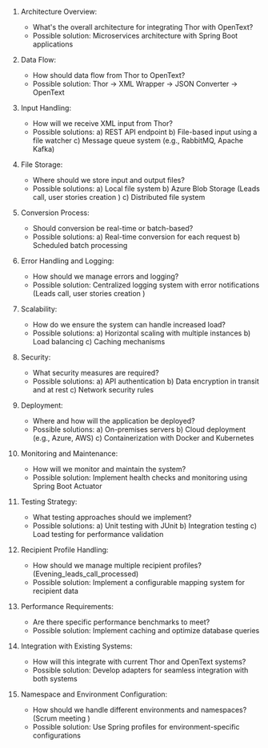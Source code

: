 
1. Architecture Overview:
   - What's the overall architecture for integrating Thor with OpenText?
   - Possible solution: Microservices architecture with Spring Boot applications

2. Data Flow:
   - How should data flow from Thor to OpenText?
   - Possible solution: Thor -> XML Wrapper -> JSON Converter -> OpenText

3. Input Handling:
   - How will we receive XML input from Thor?
   - Possible solutions: 
     a) REST API endpoint
     b) File-based input using a file watcher
     c) Message queue system (e.g., RabbitMQ, Apache Kafka)

4. File Storage:
   - Where should we store input and output files?
   - Possible solutions:
     a) Local file system
     b) Azure Blob Storage (Leads call, user stories creation )
     c) Distributed file system

5. Conversion Process:
   - Should conversion be real-time or batch-based?
   - Possible solutions:
     a) Real-time conversion for each request
     b) Scheduled batch processing

6. Error Handling and Logging:
   - How should we manage errors and logging?
   - Possible solution: Centralized logging system with error notifications (Leads call, user stories creation )

7. Scalability:
   - How do we ensure the system can handle increased load?
   - Possible solutions:
     a) Horizontal scaling with multiple instances
     b) Load balancing
     c) Caching mechanisms

8. Security:
   - What security measures are required?
   - Possible solutions:
     a) API authentication
     b) Data encryption in transit and at rest
     c) Network security rules

9. Deployment:
   - Where and how will the application be deployed?
   - Possible solutions:
     a) On-premises servers
     b) Cloud deployment (e.g., Azure, AWS)
     c) Containerization with Docker and Kubernetes

10. Monitoring and Maintenance:
    - How will we monitor and maintain the system?
    - Possible solution: Implement health checks and monitoring using Spring Boot Actuator

11. Testing Strategy:
    - What testing approaches should we implement?
    - Possible solutions:
      a) Unit testing with JUnit
      b) Integration testing
      c) Load testing for performance validation

12. Recipient Profile Handling:
    - How should we manage multiple recipient profiles? (Evening_leads_call_processed)
    - Possible solution: Implement a configurable mapping system for recipient data

13. Performance Requirements:
    - Are there specific performance benchmarks to meet?
    - Possible solution: Implement caching and optimize database queries

14. Integration with Existing Systems:
    - How will this integrate with current Thor and OpenText systems?
    - Possible solution: Develop adapters for seamless integration with both systems

15. Namespace and Environment Configuration:
    - How should we handle different environments and namespaces? (Scrum meeting )
    - Possible solution: Use Spring profiles for environment-specific configurations
